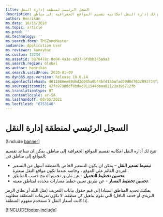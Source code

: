 ```yaml
---
title: السجل الرئيسي لمنطقة إدارة النقل
description: يشرح هذا الموضوع كيف تتيح لك إدارة النقل امكانيه تقسيم المواقع الجغرافية إلى مناطق.
author: Henrikan
ms.date: 10/16/2020
ms.topic: article
ms.prod: ''
ms.technology: ''
ms.search.form: TMSZoneMaster
audience: Application User
ms.reviewer: kamaybac
ms.custom: 12234
ms.assetid: b878478c-0e04-4a1e-a037-6fdbb345a9a3
ms.search.region: Global
ms.author: henrikan
ms.search.validFrom: 2020-01-09
ms.dyn365.ops.version: Release 10.0.14
ms.openlocfilehash: d011986ee89d6d20045a0b44bfd186afad09d0d7032893734f38dc656bd9eab4
ms.sourcegitcommit: 42fe9790ddf0bdad911544deaa82123a396712fb
ms.translationtype: HT
ms.contentlocale: ar-SA
ms.lasthandoff: 08/05/2021
ms.locfileid: "6753146"
---
```

# <a name="transportation-management-zone-master"></a>السجل الرئيسي لمنطقة إدارة النقل

[!include [banner](../includes/banner.md)]

تتيح لك أداره النقل امكانيه تقسيم المواقع الجغرافية إلى مناطق. يمكن ان تساعد تقسيم المواقع إلى مناطق في:

- **تبسيط تسعير النقل** – يمكن ان يكون التسعير الخاص بالمنطقة أسهل من التسعير الفردي القائم علي الموقع ، وخاصه عندما تكون مواقع النقل مبعثرة.
- **تحسين تخطيط التحميل** - عن طريق تجميع الدمج حسب المناطق.
- **تحسين تخطيط المسار** - عن طريق تعيين خطط مسارات محدده لمناطق معينه.

يمكنك تحديد المناطق استنادا إلى قيم حقول بيانات التعريف (مثل البلد أو نطاق الرمز البريدي أو خدمه الناقل) التي تقوم بتاهيل كل منطقه. لا تكون تعريفات المنطقة مطلوبه إذا كانت أسعار النقل لا تستخدم مفهوم المنطقة.


[!INCLUDE[footer-include](../../includes/footer-banner.md)]
